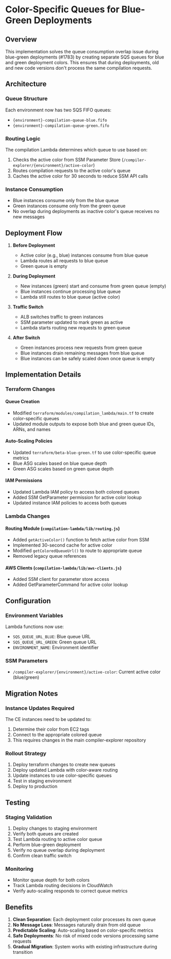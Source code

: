 # Color-Specific Queues for Blue-Green Deployments

## Overview
This implementation solves the queue consumption overlap issue during blue-green deployments (#1783) by creating separate SQS queues for blue and green deployment colors. This ensures that during deployments, old and new code versions don't process the same compilation requests.

## Architecture

### Queue Structure
Each environment now has two SQS FIFO queues:
- `{environment}-compilation-queue-blue.fifo`
- `{environment}-compilation-queue-green.fifo`

### Routing Logic
The compilation Lambda determines which queue to use based on:
1. Checks the active color from SSM Parameter Store (`/compiler-explorer/{environment}/active-color`)
2. Routes compilation requests to the active color's queue
3. Caches the active color for 30 seconds to reduce SSM API calls

### Instance Consumption
- Blue instances consume only from the blue queue
- Green instances consume only from the green queue
- No overlap during deployments as inactive color's queue receives no new messages

## Deployment Flow

1. **Before Deployment**
   - Active color (e.g., blue) instances consume from blue queue
   - Lambda routes all requests to blue queue
   - Green queue is empty

2. **During Deployment**
   - New instances (green) start and consume from green queue (empty)
   - Blue instances continue processing blue queue
   - Lambda still routes to blue queue (active color)

3. **Traffic Switch**
   - ALB switches traffic to green instances
   - SSM parameter updated to mark green as active
   - Lambda starts routing new requests to green queue

4. **After Switch**
   - Green instances process new requests from green queue
   - Blue instances drain remaining messages from blue queue
   - Blue instances can be safely scaled down once queue is empty

## Implementation Details

### Terraform Changes

#### Queue Creation
- Modified `terraform/modules/compilation_lambda/main.tf` to create color-specific queues
- Updated module outputs to expose both blue and green queue IDs, ARNs, and names

#### Auto-Scaling Policies
- Updated `terraform/beta-blue-green.tf` to use color-specific queue metrics
- Blue ASG scales based on blue queue depth
- Green ASG scales based on green queue depth

#### IAM Permissions
- Updated Lambda IAM policy to access both colored queues
- Added SSM GetParameter permission for active color lookup
- Updated instance IAM policies to access both queues

### Lambda Changes

#### Routing Module (`compilation-lambda/lib/routing.js`)
- Added `getActiveColor()` function to fetch active color from SSM
- Implemented 30-second cache for active color
- Modified `getColoredQueueUrl()` to route to appropriate queue
- Removed legacy queue references

#### AWS Clients (`compilation-lambda/lib/aws-clients.js`)
- Added SSM client for parameter store access
- Added GetParameterCommand for active color lookup

## Configuration

### Environment Variables
Lambda functions now use:
- `SQS_QUEUE_URL_BLUE`: Blue queue URL
- `SQS_QUEUE_URL_GREEN`: Green queue URL
- `ENVIRONMENT_NAME`: Environment identifier

### SSM Parameters
- `/compiler-explorer/{environment}/active-color`: Current active color (blue/green)

## Migration Notes

### Instance Updates Required
The CE instances need to be updated to:
1. Determine their color from EC2 tags
2. Connect to the appropriate colored queue
3. This requires changes in the main compiler-explorer repository

### Rollout Strategy
1. Deploy terraform changes to create new queues
2. Deploy updated Lambda with color-aware routing
3. Update instances to use color-specific queues
4. Test in staging environment
5. Deploy to production

## Testing

### Staging Validation
1. Deploy changes to staging environment
2. Verify both queues are created
3. Test Lambda routing to active color queue
4. Perform blue-green deployment
5. Verify no queue overlap during deployment
6. Confirm clean traffic switch

### Monitoring
- Monitor queue depth for both colors
- Track Lambda routing decisions in CloudWatch
- Verify auto-scaling responds to correct queue metrics

## Benefits

1. **Clean Separation**: Each deployment color processes its own queue
2. **No Message Loss**: Messages naturally drain from old queue
3. **Predictable Scaling**: Auto-scaling based on color-specific metrics
4. **Safe Deployments**: No risk of mixed code versions processing same requests
5. **Gradual Migration**: System works with existing infrastructure during transition